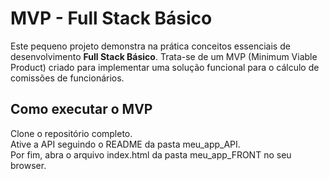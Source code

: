 # MVP - Full Stack Básico
 
 Este pequeno projeto demonstra na prática conceitos essenciais de desenvolvimento **Full Stack Básico**. Trata-se de um MVP (Minimum Viable Product) criado para implementar uma solução funcional para o cálculo de comissões de funcionários.


## Como executar o MVP

Clone o repositório completo.  
Ative a API seguindo o README da pasta meu_app_API.  
Por fim, abra o arquivo index.html da pasta meu_app_FRONT no seu browser.

